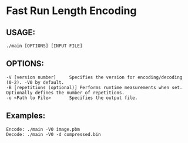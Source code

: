 # Fast Run Length Encoding

## USAGE:
```
./main [OPTIONS] [INPUT FILE]
```

## OPTIONS:
	-V [version number]		Specifies the version for encoding/decoding (0-2). -V0 by default.
	-B [repetitions (optional)]	Performs runtime measurements when set. Optionally defines the number of repetitions.
	-o <Path to File>		Specifies the output file.

## Examples:
	Encode: ./main -V0 image.pbm
	Decode: ./main -V0 -d compressed.bin


